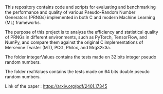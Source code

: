 This repository contains code and scripts for evaluating and benchmarking the performance and quality of various Pseudo-Random Number Generators (PRNGs) implemented in both C and modern Machine Learning (ML) frameworks.

The purpose of this project is to analyze the efficiency and statistical quality of PRNGs in different environments, such as PyTorch, TensorFlow, and NumPy, and compare them against the original C implementations of Mersenne Twister (MT), PCG, Philox, and Mrg32k3a.

The folder integerValues contains the tests made on 32 bits integer pseudo random numbers.

The folder realValues contains the tests made on 64 bits double pseudo random numbers.

Link of the paper : https://arxiv.org/pdf/2401.17345 

